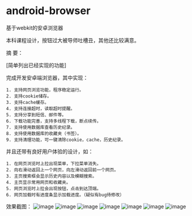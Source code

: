 # android-browser
基于webkit的安卓浏览器

本科课程设计，按钮过大被导师吐槽丑，其他还比较满意。

摘  要：

[简单列出已经实现的功能]

完成开发安卓端浏览器，其中实现：

    1. 支持网页浏览功能，程序稳定运行。
    2. 支持cookie储存。
    3. 支持cache缓存。
    4. 支持连接超时，读取超时提醒。
    5. 支持分享到短信、邮件等。
    6. 下载功能完善，支持多线程下载，断点续传。
    7. 支持使用数据库查看历史纪录。
    8. 支持使用数据库的收藏夹（书签）。
    9. 支持清理功能，可一键清除cookie，cache，历史纪录。
    
并且还带有良好用户体验的设计，如：

    1. 在网页浏览时上拉出现菜单，下拉菜单消失。
    2. 向右滑动返回上一个网页，向左滑动返回前一个网页。
    3. 主页搜索框会显示历史内容以及模糊搜索。
    4. 主页显示常用网页和收藏夹。
    5. 网页浏览时上拉会出现按钮，点击到达顶端。
    6. 网页加载时有进度条显示加载进度。（疑似有bug待修改）

效果截图：
![image](https://raw.githubusercontent.com/wdfgithub/android-browser/master/screenshot/1.png)
![image](https://raw.githubusercontent.com/wdfgithub/android-browser/master/screenshot/2.png)
![image](https://raw.githubusercontent.com/wdfgithub/android-browser/master/screenshot/3.png)
![image](https://raw.githubusercontent.com/wdfgithub/android-browser/master/screenshot/4.png)
![image](https://raw.githubusercontent.com/wdfgithub/android-browser/master/screenshot/5.png)
![image](https://raw.githubusercontent.com/wdfgithub/android-browser/master/screenshot/8.png)
![image](https://raw.githubusercontent.com/wdfgithub/android-browser/master/screenshot/7.png)
